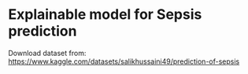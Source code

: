 # Explainable model for Sepsis prediction

Download dataset from: https://www.kaggle.com/datasets/salikhussaini49/prediction-of-sepsis
